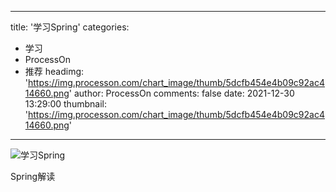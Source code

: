 
---
title: '学习Spring'
categories: 
 - 学习
 - ProcessOn
 - 推荐
headimg: 'https://img.processon.com/chart_image/thumb/5dcfb454e4b09c92ac414660.png'
author: ProcessOn
comments: false
date: 2021-12-30 13:29:00
thumbnail: 'https://img.processon.com/chart_image/thumb/5dcfb454e4b09c92ac414660.png'
---

<div>   
<img class="thumb" alt="学习Spring" src="https://img.processon.com/chart_image/thumb/5dcfb454e4b09c92ac414660.png" referrerpolicy="no-referrer">
<p>Spring解读</p>  
</div>
            